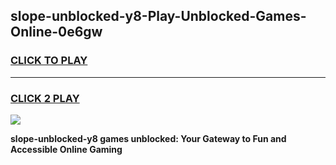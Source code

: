 
## slope-unblocked-y8-Play-Unblocked-Games-Online-0e6gw
<h3>
<a href="https://premium76.site?title=slope-unblocked-y8&ref=25A">CLICK TO PLAY</a></h3>
<hr>

<h3>
<a href="https://premium76.site?title=slope-unblocked-y8&ref=25A">CLICK 2 PLAY</a>
  
</h3>

<a href="https://premium76.site?title=slope-unblocked-y8&ref=25A"><img src="https://clearcache.store/games.png"></a>


**slope-unblocked-y8 games unblocked: Your Gateway to Fun and Accessible Online Gaming**
